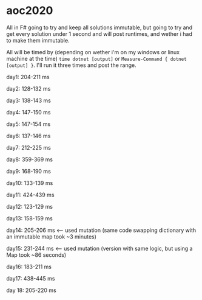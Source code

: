 # aoc2020

All in F# going to try and keep all solutions immutable, but going to try and get every solution under 1 second and will post runtimes, and wether i had to make them immutable.

All will be timed by (depending on wether i'm on my windows or linux machine at the time) `time dotnet [output]` or `Measure-Command { dotnet [output] }`. I'll run it three times and post the range.

day1: 204-211 ms

day2: 128-132 ms

day3: 138-143 ms

day4: 147-150 ms

day5: 147-154 ms

day6: 137-146 ms

day7: 212-225 ms

day8: 359-369 ms

day9: 168-190 ms

day10: 133-139 ms

day11: 424-439 ms

day12: 123-129 ms

day13: 158-159 ms

day14: 205-206 ms <-- used mutation (same code swapping dictionary with an immutable map took ~3 minutes)

day15: 231-244 ms <-- used mutation (version with same logic, but using a Map took ~86 seconds)

day16: 183-211 ms

day17: 438-445 ms

day 18: 205-220 ms
